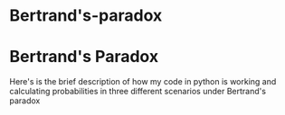 # Bertrand's-paradox
<h1>Bertrand's Paradox</h1>
<div>Here's is the brief description of how my code in python is working and calculating probabilities in three different scenarios under Bertrand's paradox</div>
